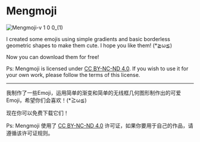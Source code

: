 # Mengmoji
![Mengmoji-v 1 0 0_(1)](https://github.com/user-attachments/assets/e575a939-0e97-4b68-9d2a-6786a822f39a)

I created some emojis using simple gradients and basic borderless geometric shapes to make them cute. I hope you like them! (*≧ω≦)

Now you can download them for free!

Ps: Mengmoji is licensed under [CC BY-NC-ND 4.0](https://creativecommons.org/licenses/by-nc-nd/4.0/deed.en). If you wish to use it for your own work, please follow the terms of this license.

---

我制作了一些Emoji，运用简单的渐变和简单的无线框几何图形制作出的可爱Emoji，希望你们会喜欢！(*≧ω≦)

现在你可以免费下载它们！

Ps: Mengmoji 使用了 [CC BY-NC-ND 4.0](https://creativecommons.org/licenses/by-nc-nd/4.0/deed.zh-hans) 许可证，如果你要用于自己的作品，请遵循该许可证规则。
